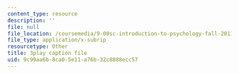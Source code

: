 ```yaml
---
content_type: resource
description: ''
file: null
file_location: /coursemedia/9-00sc-introduction-to-psychology-fall-2011/9c99aa6b8ca05e11a76b32c8088ecc57_bihrpOS0qtY.vtt
file_type: application/x-subrip
resourcetype: Other
title: 3play caption file
uid: 9c99aa6b-8ca0-5e11-a76b-32c8088ecc57
---
```

